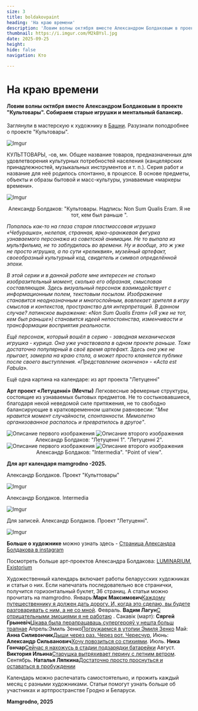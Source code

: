 ```yaml
---
size: 3
title: boldakovpaint
heading: 'На краю времени'
description: 'Ловим волны октября вместе Александром Болдаковым в проекте "Культовары". Собираем старые игрушки и ментальный балансир'
thumbnail: https://i.imgur.com/M2kBYsl.jpg 
date: 2025-09-25
height: 
hide: false
navigation: Кто

---
```

# На краю времени

#### Ловим волны октября вместе Александром Болдаковым в проекте "Культовары". Собираем старые игрушки и ментальный балансир.

Заглянули в мастерскую к художнику в [Башни](https://www.mamgrodno.com/projects/waterboldakov.html). Разузнали поподробнее о проекте "Культовары".  

![Imgur](https://i.imgur.com/M2kBYsl.jpg)

КУЛЬТТОВАРЫ, -ов, мн. Общее название товаров, предназначенных для удовлетворения культурных потребностей населения (канцелярских принадлежностей, музыкальных инструментов и т. п.).
Серия работ и название для неё родилось спонтанно, в процессе. В основе предметы, объекты и образы бытовой и масс-культуры, узнаваемые «маркеры времени». 

![Imgur](https://i.imgur.com/vDSaTZt.jpg)
<center> Александр Болдаков: "Культовары. Надпись: Non Sum Qualis Eram. Я не тот, кем был раньше ".</center>

_Попалась как-то на глаза старая пластмассовая игрушка «Чебурашка», нелепая, странная, ярко-оранжевая фигурка узнаваемого персонажа из советской анимации. Не то выпала из мультфильма, не то заблудилась во времени. Ну и вообще, это ж уже не просто игрушка, а по сути «реликвия», музейный артефакт, своеобразный культурный код, свидетель и символ определённой эпохи._ 

_В этой серии и в данной работе мне интересен не столько изобразительный момент, сколько его образная, смысловая составляющая. Здесь визуальный персонаж взаимодействует с информационным полем, текстовым посылом. Изображение становится неоднозначным и многослойным, вовлекает зрителя в игру смыслов и контекстов, пространство для интерпретаций. В данном случае? латинское выражение: «Non Sum Qualis Eram» («Я уже не тот, кем был раньше») становится идеей непостоянства, изменчивости и трансформации восприятия реальности._ 

_Ещё персонаж, который вошёл в серию - заводная механическая игрушка - курица. Она уже участвовала в одном проекте раньше. Тоже достаточно популярный в своё время артефакт. Здесь она уже не прыгает, замерла на краю стола, а может просто кланяется публике после своего выступления. «Представление окончено» - «Acta est Fabula»._ 

Ещё одна картина на календаре: из арт проекта "Летуценні"

**Арт проект «Летуценні» (Мечты)** Легковесные эфемерные структуры, состоящие из узнаваемых бытовых предметов. Не то состыковавшиеся, благодаря некой неведомой силе притяжения, не то свободно балансирующие в кратковременном шатком равновесии: "_Мне нравится момент случайности, спонтанности. Мимолетно организованное распалось и превратилось в другое"_. 

<div class="gallery2">
<img src="https://i.imgur.com/fgIGMjD.jpeg" alt="Описание первого изображения"> 
<img src="https://i.imgur.com/Bmz4hcp.jpeg" alt="Описание второго изображения"> 
</div>
<center> Александр Болдаков: "Летуценні 1". "Летуценні 2".</center>

<div class="gallery2">
<img src="https://i.imgur.com/Vupqgzb.jpeg" alt="Описание первого изображения"> 
<img src="https://i.imgur.com/v6YC7Cy.jpeg" alt="Описание второго изображения"> 
</div>
<center> Александр Болдаков: "Intermedia". "Point of view".</center>

**Для арт календаря mamgrodno -2025.**

Александр Болдаков. Проект "Культтовары"

![Imgur](https://i.imgur.com/QTGmVWE.jpg)

Александр Болдаков. Intermedia

![Imgur](https://i.imgur.com/eG9qyfp.jpg)

Для записей. Александр Болдаков. Проект "Летуценні".

![Imgur](https://i.imgur.com/nUOwKsF.jpg)

**Больше о художнике** можно узнать здесь - [Страница Александра Болдакова в instagram](https://www.instagram.com/flobus_art/)

Посмотреть больше арт-проектов Александра Болдакова: [LUMINARIUM](https://www.mamgrodno.com/projects/luminariumboldakov.html), [Existorium](https://www.mamgrodno.com/panorama/pano1.html)

Художественный календарь включает работы беларусских художниках и статьи о них. Если напечатать последовательно все странички, получится горизонтальный буклет, 36 страниц. А статьи можно прочитать на mamgrodno. Январь:**Марк Максимович**[Каждому путешественнику я должен дать дорогу. И, когда это сделаю, вы будете разговаривать с ним, а не со мной](https://www.mamgrodno.com/projects/markmaksimovitch.html). Февраль. **Вадим Лагун**[С отрицательными эмоциями я не работаю](https://www.mamgrodno.com/projects/lagunart.html) . Сакавік (март): **Сяргей Грыневіч**[Цікава была перапрацаваць супергерояў у нешта больш трапнае](https://www.mamgrodno.com/projects/grinevitchcalendar.html) Апрель:Эмиль Зенко[Погружаемся в утопии Эмиля Зенко](https://www.mamgrodno.com/projects/zenkoart.html) Май: **Анна Силивончик**[Дыши через раз. Через рот. Чересчур](https://www.mamgrodno.com/projects/silivonchik.html), Июнь: **Александр Сильванович**[Хочу повозиться со стихиями](https://www.mamgrodno.com/projects/Silvanovitchpaint.html). Июль. **Ника Гончар**[Сейчас я нахожусь в стадии подзарядки батарейки](https://www.mamgrodno.com/projects/nikapaint.html) Август. **Виктория Ильина**[Старушка вытряхивает перину с летним ветром](https://www.mamgrodno.com/projects/ilinapaint.html). Сентябрь. **Наталья Ляпкина**[Достаточно просто проснуться и оставаться в пробуждении](https://www.mamgrodno.com/projects/liapkinaart.html)

Календарь можно распечатать самостоятельно, и прожить каждый месяц с разными художниками. Статьи помогут узнать больше об участниках и артпространстве Гродно и Беларуси.

**Mamgrodno, 2025**











